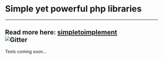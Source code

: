 # Simple yet powerful php libraries
---

**Read more here: [simpletoimplement](https://github.com/simpletoimplement)**  
![Gitter](https://img.shields.io/gitter/room/spaghettisolutions/community?color=960018&label=write%20me&style=flat-square)
---

Tests coming soon...
